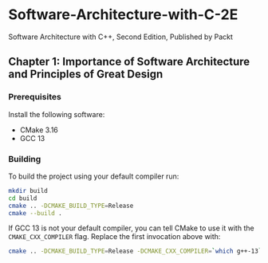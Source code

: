 # Software-Architecture-with-C-2E
Software Architecture with C++, Second Edition, Published by Packt

## Chapter 1: Importance of Software Architecture and Principles of Great Design

### Prerequisites

Install the following software:
- CMake 3.16
- GCC 13

### Building

To build the project using your default compiler run:

```bash
mkdir build
cd build
cmake .. -DCMAKE_BUILD_TYPE=Release
cmake --build .
```

If GCC 13 is not your default compiler, you can tell CMake to use it with the `CMAKE_CXX_COMPILER` flag.
Replace the first invocation above with:

```bash
cmake .. -DCMAKE_BUILD_TYPE=Release -DCMAKE_CXX_COMPILER=`which g++-13`
```
